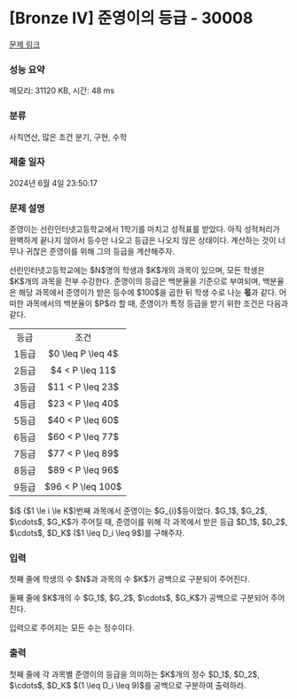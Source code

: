 # [Bronze IV] 준영이의 등급 - 30008 

[문제 링크](https://www.acmicpc.net/problem/30008) 

### 성능 요약

메모리: 31120 KB, 시간: 48 ms

### 분류

사칙연산, 많은 조건 분기, 구현, 수학

### 제출 일자

2024년 6월 4일 23:50:17

### 문제 설명

<p>준영이는 선린인터넷고등학교에서 1학기를 마치고 성적표를 받았다. 아직 성적처리가 완벽하게 끝나지 않아서 등수만 나오고 등급은 나오지 않은 상태이다. 계산하는 것이 너무나 귀찮은 준영이를 위해 그의 등급을 계산해주자.</p>

<p>선린인터넷고등학교에는 $N$명의 학생과 $K$개의 과목이 있으며, 모든 학생은 $K$개의 과목을 전부 수강한다. 준영이의 등급은 백분율을 기준으로 부여되며, 백분율은 해당 과목에서 준영이가 받은 등수에 $100$을 곱한 뒤 학생 수로 나눈 <strong>몫</strong>과 같다. 어떠한 과목에서의 백분율이 $P$라 할 때, 준영이가 특정 등급을 받기 위한 조건은 다음과 같다.</p>

<table class="table table-bordered table-center-40">
	<tbody>
		<tr>
			<td style="text-align: center;">등급</td>
			<td style="text-align: center;">조건</td>
		</tr>
		<tr>
			<td style="text-align: center;">1등급</td>
			<td style="text-align: center;">$0 \leq P \leq 4$</td>
		</tr>
		<tr>
			<td style="text-align: center;">2등급</td>
			<td style="text-align: center;">$4 < P \leq 11$</td>
		</tr>
		<tr>
			<td style="text-align: center;">3등급</td>
			<td style="text-align: center;">$11 < P \leq 23$</td>
		</tr>
		<tr>
			<td style="text-align: center;">4등급</td>
			<td style="text-align: center;">$23 < P \leq 40$</td>
		</tr>
		<tr>
			<td style="text-align: center;">5등급</td>
			<td style="text-align: center;">$40 < P \leq 60$</td>
		</tr>
		<tr>
			<td style="text-align: center;">6등급</td>
			<td style="text-align: center;">$60 < P \leq 77$</td>
		</tr>
		<tr>
			<td style="text-align: center;">7등급</td>
			<td style="text-align: center;">$77 < P \leq 89$</td>
		</tr>
		<tr>
			<td style="text-align: center;">8등급</td>
			<td style="text-align: center;">$89 < P \leq 96$</td>
		</tr>
		<tr>
			<td style="text-align: center;">9등급</td>
			<td style="text-align: center;">$96 < P \leq 100$</td>
		</tr>
	</tbody>
</table>

<p>$i$ ($1 \le i \le K$)번째 과목에서 준영이는 $G_{i}$등이었다. $G_1$, $G_2$, $\cdots$, $G_K$가 주어질 때, 준영이를 위해 각 과목에서 받은 등급 $D_1$, $D_2$, $\cdots$, $D_K$ ($1 \leq D_i \leq 9$)를 구해주자.</p>

### 입력 

 <p>첫째 줄에 학생의 수 $N$과 과목의 수 $K$가 공백으로 구분되어 주어진다. </p>

<p>둘째 줄에 $K$개의 수 $G_1$, $G_2$, $\cdots$, $G_K$가 공백으로 구분되어 주어진다. </p>

<p>입력으로 주어지는 모든 수는 정수이다.</p>

### 출력 

 <p>첫째 줄에 각 과목별 준영이의 등급을 의미하는 $K$개의 정수 $D_1$, $D_2$, $\cdots$, $D_K$ $(1 \leq D_i \leq 9)$를 공백으로 구분하여 출력하라.</p>

